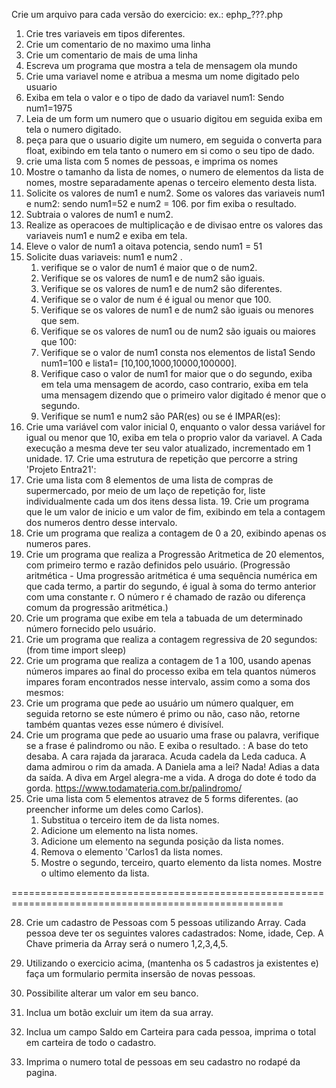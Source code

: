 Crie um arquivo para cada versão do exercicio:
ex.: 
    ephp_???.php

1. Crie tres variaveis em tipos diferentes.
2. Crie um comentario de no maximo uma linha
3. Crie um comentario de mais de uma linha
4. Escreva um programa que mostra a tela de mensagem ola mundo
5. Crie uma variavel nome e atribua a mesma um nome digitado pelo usuario
6. Exiba em tela o valor e o tipo de dado da variavel num1: Sendo num1=1975
7. Leia de um form um numero que o usuario digitou em seguida exiba em tela o numero digitado. 
8. peça para que o usuario digite um numero, em seguida o converta para float, exibindo em tela tanto o numero em si como o seu tipo de dado. 
9.  crie uma lista com 5 nomes de pessoas, e imprima os nomes
10. Mostre o tamanho da lista de nomes, o numero de elementos da lista de nomes, mostre separadamente apenas o terceiro elemento desta lista. 
11. Solicite os valores de num1 e num2. Some os valores das variaveis num1 e num2: sendo num1=52 e num2 = 106. por fim exiba o resultado.
12. Subtraia o valores de num1 e num2. 
13. Realize as operacoes de multiplicação e de divisao entre os valores das variaveis num1 e num2 e exiba em tela. 
14. Eleve o valor de num1 a oitava potencia, sendo num1 = 51 
15. Solicite duas variaveis: num1 e num2 . 
    1.  verifique se o valor de num1 é maior que o de num2. 
    2.  Verifique se os valores de num1 e de num2 são iguais.
    3.  Verifique se os valores de num1 e de num2 são diferentes. 
    4.  Verifique se o valor de num é é igual ou menor que 100.
    5.  Verifique se os valores de num1 e de num2 são iguais ou menores que sem. 
    6.  Verifique se os valores de num1 ou de num2 são iguais ou maiores que 100:
    7.  Verifique se o valor de num1 consta nos elementos de lista1 Sendo num1=100 e lista1= [10,100,1000,10000,100000].
    8.  Verifique caso o valor de num1 for maior que o do segundo, exiba em tela uma mensagem de acordo, caso contrario, exiba em tela uma mensagem dizendo que o primeiro valor digitado é menor que o segundo. 
    9.  Verifique se num1 e num2 são PAR(es) ou se é IMPAR(es):
16. Crie uma variável com valor inicial 0, enquanto o valor dessa variável for igual ou menor que 10, exiba em tela o proprio valor da variavel. A Cada execução a mesma deve ter seu valor atualizado, incrementado em 1 unidade. 
    17. Crie uma estrutura de repetição que percorre a string 'Projeto Entra21':
18. Crie uma lista com 8 elementos de uma lista de compras de supermercado, por meio de um laço de repetição for, liste individualmente cada um dos itens dessa lista. 
    19. Crie um programa que le um valor de inicio e um valor de fim, exibindo em tela a contagem dos numeros dentro desse intervalo.
20. Crie um programa que realiza a contagem de 0 a 20, exibindo apenas os numeros pares. 
21. Crie um programa que realiza a Progressão Aritmetica de 20 elementos, com primeiro termo e razão definidos pelo usuário.  (Progressão aritmética - Uma progressão aritmética é uma sequência numérica em que cada termo, a partir do segundo, é igual à soma do termo anterior com uma constante r. O número r é chamado de razão ou diferença comum da progressão aritmética.)
22. Crie um programa que exibe em tela a tabuada de um determinado número fornecido pelo usuário.
23. Crie um programa que realiza a contagem regressiva de 20 segundos: (from time import sleep)
24. Crie um programa que realiza a contagem de 1 a 100, usando apenas números impares ao final do processo exiba em tela quantos números impares foram encontrados nesse intervalo, assim como a soma dos mesmos:
25. Crie um programa que pede ao usuário um número qualquer, em seguida retorno se este número é primo ou não, caso não, retorne também quantas vezes esse número é divisível. 
26. Crie um programa que pede ao usuario uma frase ou palavra, verifique se a frase é palindromo ou não. E exiba o resultado. : A base do teto desaba. A cara rajada da jararaca. Acuda cadela da Leda caduca. A dama admirou o rim da amada. A Daniela ama a lei? Nada! Adias a data da saída. A diva em Argel alegra-me a vida. A droga do dote é todo da gorda. https://www.todamateria.com.br/palindromo/
27. Crie uma lista com 5 elementos atravez de 5 forms diferentes. (ao preencher informe um deles como Carlos).
    1.  Substitua o terceiro item de da lista nomes. 
    2.  Adicione um elemento na lista nomes. 
    3.  Adicione um elemento na segunda posição da lista nomes. 
    4.  Remova o elemento 'Carlos1 da lista nomes. 
    5.  Mostre o segundo, terceiro, quarto elemento da lista nomes. Mostre o ultimo elemento da lista. 

=====================================================================================================

28. Crie um cadastro de Pessoas com 5 pessoas utilizando Array. Cada pessoa deve ter os seguintes valores cadastrados: Nome, idade, Cep. A Chave primeria da Array será o numero 1,2,3,4,5.

29. Utilizando o exercicio acima, (mantenha os 5 cadastros ja existentes e) faça um formulario permita insersão de novas pessoas.

30. Possibilite alterar um valor em seu banco.

31. Inclua um botão excluir um item da sua array.

32. Inclua um campo Saldo em Carteira para cada pessoa, imprima o total em carteira de todo o cadastro.

33. Imprima o numero total de pessoas em seu cadastro no rodapé da pagina.
